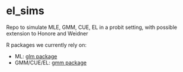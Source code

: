 # el_sims
Repo to simulate MLE, GMM, CUE, EL in a probit setting, with possible extension to Honore and Weidner


R packages we currently rely on:

- ML: [glm package](https://cran.r-project.org/web/packages/glm2/glm2.pdf)
- GMM/CUE/EL: [gmm package](https://cran.r-project.org/web/packages/gmm/gmm.pdf)
